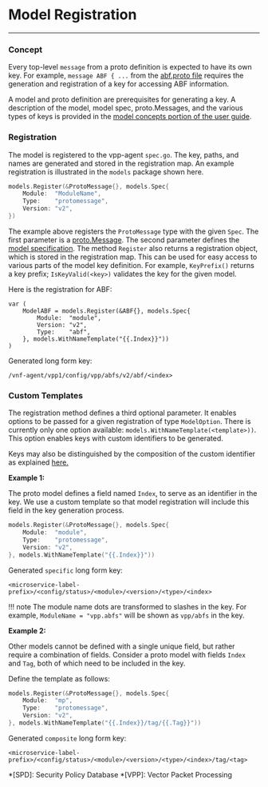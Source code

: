 # Model Registration

---

### Concept

Every top-level `message` from a proto definition is expected to have its own key. For example, `message ABF { ...` from the [abf.proto file](https://github.com/ligato/vpp-agent/blob/master/proto/ligato/vpp/abf/abf.proto) requires the generation and registration of a key for accessing ABF information.

A model and proto definition are prerequisites for generating a key. A description of the model, model spec, proto.Messages, and the various types of keys is provided in the [model concepts portion of the user guide](../user-guide/concepts.md#what-is-a-model).

### Registration

The model is registered to the vpp-agent `spec.go`. The key, paths, and names are generated and stored in the registration map. An example registration is illustrated in the `models` package shown here.

```go
models.Register(&ProtoMessage{}, models.Spec{
    Module:  "ModuleName",
    Type:    "protomessage",
    Version: "v2",
})
```

The example above registers the `ProtoMessage` type with the given `Spec`. The first parameter is a [proto.Message](../user-guide/concepts.md#protomessage). The second parameter defines the [model specification](../user-guide/concepts.md#model-specification). The method `Register` also returns a registration object, which is stored in the registration map. This can be used for easy access to various parts of the model key definition. For example, `KeyPrefix()` returns a key prefix; `IsKeyValid(<key>)` validates the key for the given model.

Here is the registration for ABF:
```
var (
	ModelABF = models.Register(&ABF{}, models.Spec{
		Module:  "module",
		Version: "v2",
		Type:    "abf",
	}, models.WithNameTemplate("{{.Index}}"))
)
```
Generated long form key:
```
/vnf-agent/vpp1/config/vpp/abfs/v2/abf/<index>
```


### Custom Templates

The registration method defines a third optional parameter. It enables options to be passed for a given registration of type `ModelOption`. There is currently only one option available: `models.WithNameTemplate(<template>))`. This option enables keys with custom identifiers to be generated.

Keys may also be distinguished by the composition of the custom identifier as explained [here.](../user-guide/concepts.md#keys)

**Example 1:**

The proto model defines a field named `Index`, to serve as an identifier in the key. We use a custom template so that model registration will include this field in the key generation process.
```go
models.Register(&ProtoMessage{}, models.Spec{
    Module:  "module",
    Type:    "protomessage",
    Version: "v2",
}, models.WithNameTemplate("{{.Index}}"))
```

Generated `specific` long form key:
```
<microservice-label-prefix>/<config/status>/<module>/<version>/<type>/<index>
```
 
!!! note
    The module name dots are transformed to slashes in the key.  For example, `ModuleName = "vpp.abfs"` will be shown as `vpp/abfs` in the key.
 
**Example 2:**

Other models cannot be defined with a single unique field, but rather require a combination of fields. Consider a proto model with fields `Index` and `Tag`, both of which need to be included in the key.

Define the template as follows:
```go
models.Register(&ProtoMessage{}, models.Spec{
    Module:  "mp",
    Type:    "protomessage",
    Version: "v2",
}, models.WithNameTemplate("{{.Index}}/tag/{{.Tag}}"))
```

Generated `composite` long form key:
```
<microservice-label-prefix>/<config/status>/<module>/<version>/<type>/<index>/tag/<tag>
```

*[SPD]: Security Policy Database
*[VPP]: Vector Packet Processing



